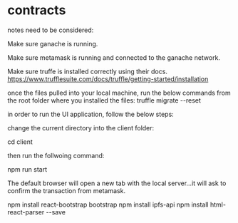 # contracts
notes need to be considered:

Make sure ganache is running.

Make sure metamask is running and connected to the ganache network.

Make sure truffe is installed correctly using their docs. https://www.trufflesuite.com/docs/truffle/getting-started/installation

once the files pulled into your local machine, run the below commands from the root folder where you installed the files: truffle migrate --reset

in order to run the UI application, follow the below steps:

change the current directory into the client folder:

cd client

then run the follwoing command:

npm run start

The default browser will open a new tab with the local server...it will ask to confirm the transaction from metamask.


npm install react-bootstrap bootstrap
npm install ipfs-api
npm install html-react-parser --save
